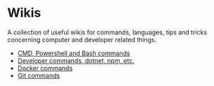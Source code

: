 # Wikis
A collection of useful wikis for commands, languages, tips and tricks concerning computer and developer related things.

- [CMD, Powershell and Bash commands](/wiki-commands.md)
- [Developer commands, dotnet, npm, etc.](/wiki-developer-commands.md)
- [Docker commands](/wiki-docker-commands.md)
- [Git commands](/wiki-git-commands.md)

